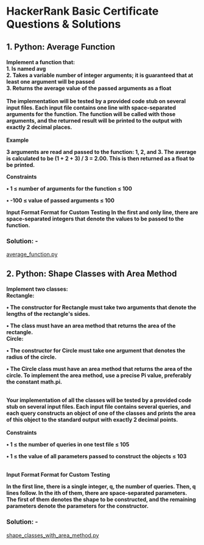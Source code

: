 <h1>
HackerRank Basic Certificate Questions & Solutions
</h1>
<h2>
1. Python: Average Function
</h2>

<h4>
Implement a function that:<br>
    1.	Is named avg<br>
    2.	Takes a variable number of integer arguments; it is guaranteed that at least one argument will be passed<br>
    3.	Returns the average value of the passed arguments as a float
    <br>
    <br>
The implementation will be tested by a provided code stub on several input files. Each input file contains one line with space-separated arguments for the function. The function will be called with those arguments, and the returned result will be printed to the output with exactly 2 decimal places.
<br>
<br>
Example

3 arguments are read and passed to the function: 1, 2, and 3. The average is calculated to be (1 + 2 + 3) / 3 = 2.00. This is then returned as a float to be printed.

Constraints

•	1 ≤ number of arguments for the function ≤ 100

•	-100 ≤ value of passed arguments ≤ 100

Input Format Format for Custom Testing
In the first and only line, there are space-separated integers that denote the values to be passed to the function.

</h4>
<h3>
Solution: -
</h3>

[average_function.py](https://github.com/shashikant190/HackerRank_Python_Basic_Certificate_Solutions/blob/main/average_function.py)


<h2>
2. Python: Shape Classes with Area Method
</h2>

<h4>
Implement two classes:<br>
    Rectangle:

•	The constructor for Rectangle must take two arguments that denote the lengths of the rectangle's sides.

•	The class must have an area method that returns the area of the rectangle.
<br>
    Circle:

•	The constructor for Circle must take one argument that denotes the radius of the circle.

•	The Circle class must have an area method that returns the area of the circle. To implement the area method, use a precise Pi value, preferably the constant math.pi.

<br>
    Your implementation of all the classes will be tested by a provided code stub on several input files. Each input file contains several queries, and each query constructs an object of one of the classes and prints the area of this object to the standard output with exactly 2 decimal points.
    <br>
    <br>
Constraints

•	1 ≤ the number of queries in one test file ≤ 105

•	1 ≤  the value of all parameters passed to construct the objects ≤ 103

<br>
Input Format Format for Custom Testing

In the first line, there is a single integer, q, the number of queries.
Then, q lines follow. In the ith of them, there are space-separated parameters. The first of them denotes the shape to be constructed, and the remaining parameters denote the parameters for the constructor.

</h4>
<h3>
Solution: -
</h3>

[shape_classes_with_area_method.py](https://github.com/shashikant190/HackerRank_Python_Basic_Certificate_Solutions/blob/main/shape_classes_with_area_method.py)
